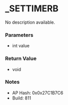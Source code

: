 # _SETTIMERB

No description available.

### Parameters
* int value

### Return Value
* void

### Notes
* AP Hash: 0x0x27C1B7C6
* Build: 811

